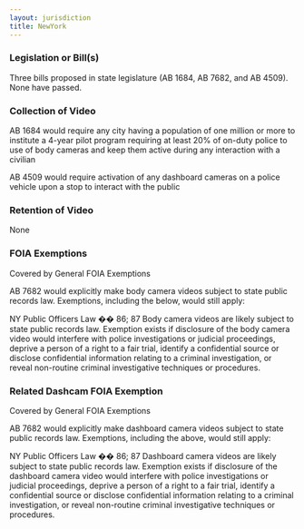 ```yaml
---
layout: jurisdiction
title: NewYork
---
```


### Legislation or Bill(s)

Three bills proposed in state legislature (AB 1684, AB 7682, and AB 4509). None have passed.

### Collection of Video

AB 1684 would require any city having a population of one million or more to institute a 4-year pilot program requiring at least 20% of on-duty police to use of body cameras and keep them active during any interaction with a civilian

AB 4509 would require activation of any dashboard cameras on a police vehicle upon a stop to interact with the public

### Retention of Video

None

### FOIA Exemptions

Covered by General FOIA Exemptions

AB 7682  would explicitly make body camera videos subject to state public records law. Exemptions, including the below, would still apply:

NY Public Officers Law �� 86; 87
Body camera videos are likely subject to state public records law. Exemption exists if disclosure of the body camera video would interfere with police investigations or judicial proceedings, deprive a person of a right to a fair trial, identify a confidential source or disclose confidential information relating to a criminal investigation, or reveal non-routine criminal investigative techniques or procedures.

### Related Dashcam FOIA Exemption

Covered by General FOIA Exemptions


AB 7682 would explicitly make dashboard camera videos subject to state public records law. Exemptions, including the above, would still apply:

NY Public Officers Law �� 86; 87
Dashboard camera videos are likely subject to state public records law. Exemption exists if disclosure of the dashboard camera video would interfere with police investigations or judicial proceedings, deprive a person of a right to a fair trial, identify a confidential source or disclose confidential information relating to a criminal investigation, or reveal non-routine criminal investigative techniques or procedures.

